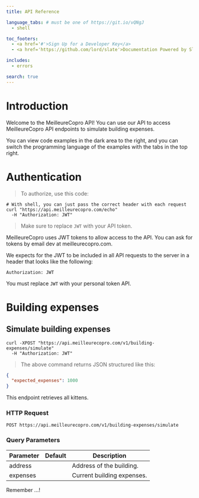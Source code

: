 ```yaml
---
title: API Reference

language_tabs: # must be one of https://git.io/vQNgJ
  - shell

toc_footers:
  - <a href='#'>Sign Up for a Developer Key</a>
  - <a href='https://github.com/lord/slate'>Documentation Powered by Slate</a>

includes:
  - errors

search: true
---
```


# Introduction

Welcome to the MeilleureCopro API! You can use our API to access MeilleureCopro API endpoints to simulate building expenses.

You can view code examples in the dark area to the right, and you can switch the programming language of the examples with the tabs in the top right.

# Authentication

> To authorize, use this code:

```shell
# With shell, you can just pass the correct header with each request
curl "https://api.meilleurecopro.com/echo"
  -H "Authorization: JWT"
```

> Make sure to replace `JWT` with your API token.

MeilleureCopro uses JWT tokens to allow access to the API. You can ask for tokens by email dev at meilleurecopro.com.

We expects for the JWT to be included in all API requests to the server in a header that looks like the following:

`Authorization: JWT`

<aside class="notice">
You must replace <code>JWT</code> with your personal token API.
</aside>

# Building expenses

## Simulate building expenses

```shell
curl -XPOST "https://api.meilleurecopro.com/v1/building-expenses/simulate"
  -H "Authorization: JWT"
```

> The above command returns JSON structured like this:

```json
{
  "expected_expenses": 1000
}
```

This endpoint retrieves all kittens.

### HTTP Request

`POST https://api.meilleurecopro.com/v1/building-expenses/simulate`

### Query Parameters

Parameter | Default | Description
--------- | ------- | -----------
address |  | Address of the building.
expenses |  | Current building expenses.

<aside class="success">
Remember ...!
</aside>

